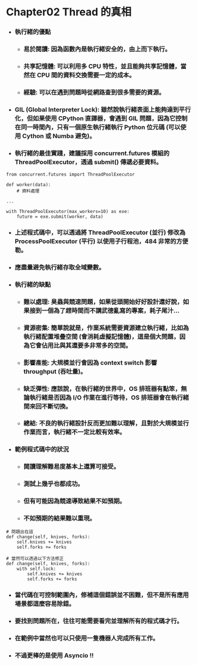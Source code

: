 Chapter02 Thread 的真相
=====
* ### 執行緒的優點
    * ### 易於閱讀: 因為函數內是執行緒安全的，由上而下執行。
    * ### 共享記憶體: 可以利用多 CPU 特性，並且能夠共享記憶體，當然在 CPU 間的資料交換需要一定的成本。
    * ### 經驗: 可以在遇到問題時從網路查到很多需要的資源。
* ### GIL (Global Interpreter Lock): 雖然說執行緒表面上能夠達到平行化，但如果使用 CPython 直譯器，會遇到 GIL 問題，因為它控制在同一時間內，只有一個原生執行緒執行 Python 位元碼 (可以使用 Cython 或 Numba 避免)。
* ### 執行緒的最佳實踐，建議採用 concurrent.futures 模組的 ThreadPoolExecutor，透過 submit() 傳遞必要資料。
```
from concurrent.futures import ThreadPoolExecutor

def worker(data):
    # 資料處理

...

with ThreadPoolExecutor(max_workers=10) as exe:
    future = exe.submit(worker, data)
```
* ### 上述程式碼中，可以透過將 ThreadPoolExecutor (並行) 修改為 ProcessPoolExecutor (平行) 以使用子行程池，484 非常的方便勒。
* ### 應盡量避免執行緒存取全域變數。
* ### 執行緒的缺點
    * ### 難以處理: 臭蟲與競速問題，如果從頭開始好好設計還好說，如果接到一個為了趕時間而不講武德亂寫的專案，耗子尾汁...
    * ### 資源密集: 簡單說就是，作業系統需要資源建立執行緒，比如為執行緒配置堆疊空間 (會消耗虛擬記憶體)，這是個大問題，因為它會佔用比與其還要多非常多的空間。
    * ### 影響產能: 大規模並行會因為 context switch 影響 throughput (吞吐量)。
    * ### 缺乏彈性: 應該說，在執行緒的世界中，OS 排班器有點笨，無論執行緒是否因為 I/O 作業在進行等待，OS 排班器會在執行緒間來回不斷切換。
    * ### 總結: 不良的執行緒設計反而更加難以理解，且對於大規模並行作業而言，執行緒不一定比較有效率。
* ### 範例程式碼中的狀況
    * ### 閱讀理解難易度基本上還算可接受。
    * ### 測試上幾乎也都成功。
    * ### 但有可能因為競速導致結果不如預期。
    * ### 不如預期的結果難以重現。
```
# 問題出在這
def change(self, knives, forks):
    self.knives += knives
    self.forks += forks
    
# 當然可以透過以下方法修正
def change(self, knives, forks):
    with self.lock:
        self.knives += knives
        self.forks += forks
```
* ### 當代碼在可控制範圍內，修補這個錯誤並不困難，但不是所有應用場景都這麼容易除錯。
* ### 要找到問題所在，往往可能需要看完並理解所有的程式碼才行。
* ### 在範例中當然也可以只使用一隻機器人完成所有工作。
* ### 不過更棒的是使用 Asyncio !!
<br />
